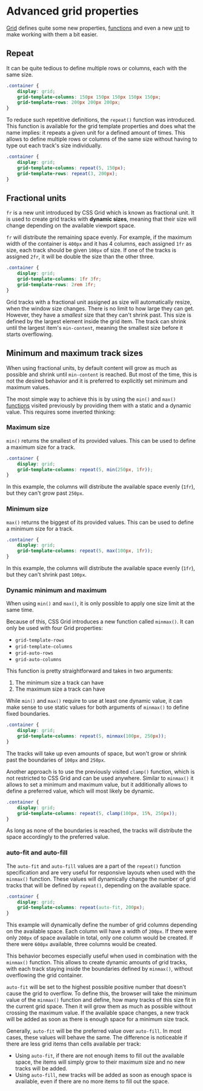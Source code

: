 # Advanced grid properties

[Grid](css_grid.md) defines quite some new properties, [functions](../css_functions.md) and even a new [unit](../css_units.md) to make working with them a bit easier.

## Repeat

It can be quite tedious to define multiple rows or columns, each with the same size.

```css
.container {
	display: grid;
	grid-template-columns: 150px 150px 150px 150px 150px;
	grid-template-rows: 200px 200px 200px;
}
```

To reduce such repetitive definitions, the `repeat()` function was introduced. This function is available for the grid template properties and does what the name implies: it repeats a given unit for a defined amount of times. This allows to define multiple rows or columns of the same size without having to type out each track's size individually.

```css
.container {
	display: grid;
	grid-template-columns: repeat(5, 150px);
	grid-template-rows: repeat(3, 200px);
}
```

## Fractional units

`fr` is a new unit introduced by CSS Grid which is known as fractional unit. It is used to create grid tracks with **dynamic sizes**, meaning that their size will change depending on the available viewport space.

`fr` will distribute the remaining space evenly. For example, if the maximum width of the container is `400px` and it has 4 columns, each assigned `1fr` as size, each track should be given `100px` of size. If one of the tracks is assigned `2fr`, it will be double the size than the other three.

```css
.container {
	display: grid;
	grid-template-columns: 1fr 3fr;
	grid-template-rows: 2rem 1fr;
}
```

Grid tracks with a fractional unit assigned as size will automatically resize, when the window size changes. There is no limit to how large they can get. However, they have a *smallest* size that they can't shrink past. This size is defined by the largest element inside the grid item. The track can shrink until the largest item's `min-content`, meaning the smallest size before it starts overflowing.

## Minimum and maximum track sizes

When using fractional units, by default content will grow as much as possible and shrink until `min-content` is reached. But most of the time, this is not the desired behavior and it is preferred to explicitly set minimum and maximum values.

The most simple way to achieve this is by using the `min()` and `max()` [functions](../css_functions.md) visited previously by providing them with a static and a dynamic value. This requires some inverted thinking:

### Maximum size

`min()` returns the smallest of its provided values. This can be used to define a maximum size for a track.

```css
.container {
	display: grid;
	grid-template-columns: repeat(5, min(250px, 1fr));
}
```

In this example, the columns will distribute the available space evenly (`1fr`), but they can't grow past `250px`.

### Minimum size

`max()` returns the biggest of its provided values. This can be used to define a minimum size for a track.

```css
.container {
	display: grid;
	grid-template-columns: repeat(5, max(100px, 1fr));
}
```

In this example, the columns will distribute the available space evenly (`1fr`), but they can't shrink past `100px`.

### Dynamic minimum and maximum

When using `min()` and `max()`, it is only possible to apply one size limit at the same time.

Because of this, CSS Grid introduces a new function called `minmax()`. It can only be used with four Grid properties:

- `grid-template-rows`
- `grid-template-columns`
- `grid-auto-rows`
- `grid-auto-columns`

This function is pretty straightforward and takes in two arguments:

1. The minimum size a track can have
2. The maximum size a track can have

While `min()` and `max()` require to use at least one dynamic value, it can make sense to use static values for both arguments of `minmax()` to define fixed boundaries.

```css
.container {
	display: grid;
	grid-template-columns: repeat(5, minmax(100px, 250px));
}
```

The tracks will take up even amounts of space, but won't grow or shrink past the boundaries of `100px` and `250px`.

Another approach is to use the previously visited `clamp()` function, which is not restricted to CSS Grid and can be used anywhere. Similar to `minmax()` it allows to set a minimum and maximum value, but it additionally allows to define a preferred value, which will most likely be dynamic.

```css
.container {
	display: grid;
	grid-template-columns: repeat(5, clamp(100px, 15%, 250px));
}
```

As long as none of the boundaries is reached, the tracks will distribute the space accordingly to the preferred value.

### auto-fit and auto-fill

The `auto-fit` and `auto-fill` values are a part of the `repeat()` function specification and are very useful for responsive layouts when used with the `minmax()` function. These values will dynamically change the number of grid tracks that will be defined by `repeat()`, depending on the available space.

```css
.container {
	display: grid;
	grid-template-columns: repeat(auto-fit, 200px);
}
```

This example will dynamically define the number of grid columns depending on the available space. Each column will have a width of `200px`. If there were only `200px` of space available in total, only one column would be created. If there were `600px` available, three columns would be created.

This behavior becomes especially useful when used in combination with the `minmax()` function. This allows to create dynamic amounts of grid tracks, with each track staying inside the boundaries defined by `minmax()`, without overflowing the grid container.

`auto-fit` will be set to the highest possible positive number that doesn't cause the grid to overflow. To define this, the browser will take the minimum value of the `minmax()` function and define, how many tracks of this size fit in the current grid space. Then it will grow them as much as possible without crossing the maximum value. If the available space changes, a new track will be added as soon as there is enough space for a minimum size track.

Generally, `auto-fit` will be the preferred value over `auto-fill`. In most cases, these values will behave the same. The difference is noticeable if there are less grid items than cells available per track:

- Using `auto-fit`, if there are not enough items to fill out the available space, the items will simply grow to their maximum size and no new tracks will be added.
- Using `auto-fill`, new tracks will be added as soon as enough space is available, even if there are no more items to fill out the space.